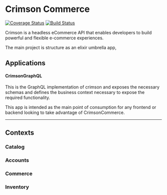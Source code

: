 # Crimson Commerce
[![Coverage Status](https://coveralls.io/repos/github/Bloccs/crimson_commerce/badge.svg?branch=master)](https://coveralls.io/github/Bloccs/crimson_commerce?branch=master)
[![Build Status](https://semaphoreci.com/api/v1/bloccs/crimson_commerce/branches/master/badge.svg)](https://semaphoreci.com/bloccs/crimson_commerce)

Crimson is a headless eCommerce API that enables developers to build powerful and flexible e-commerce experiences. 

The main project is structure as an elixir umbrella app, 

## Applications 

#### CrimsonGraphQL
This is the GraphQL implementation of crimson and exposes the necessary schemas and defines the business context necessary to expose the required functionality.
 
 This app is intended as the main point of consumption for any frontend or backend looking to take advantage of CrimsonCommerce.

---

## Contexts

### Catalog

### Accounts

### Commerce 

### Inventory
